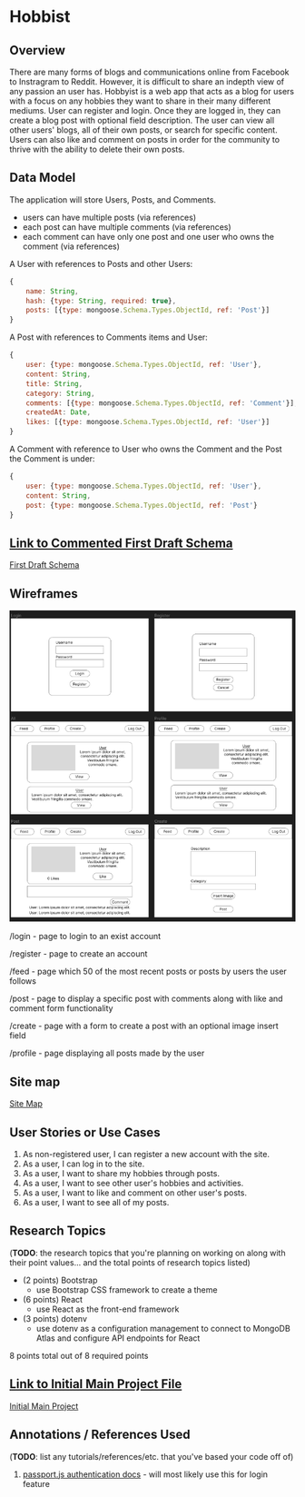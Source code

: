 # Hobbist

## Overview

There are many forms of blogs and communications online from Facebook to Instragram to Reddit. However, it is difficult to share an indepth view of any passion an user has. Hobbyist is a web app that acts as a blog for users with a focus on any hobbies they want to share in their many different mediums. User can register and login. Once they are logged in, they can create a blog post with optional field description. The user can view all other users' blogs, all of their own posts, or search for specific content. Users can also like and comment on posts in order for the community to thrive with the ability to delete their own posts.

## Data Model

The application will store Users, Posts, and Comments.

* users can have multiple posts (via references)
* each post can have multiple comments (via references)
* each comment can have only one post and one user who owns the comment (via references)

A User with references to Posts and other Users:

```javascript
{
	name: String,
	hash: {type: String, required: true},
 	posts: [{type: mongoose.Schema.Types.ObjectId, ref: 'Post'}]
}
```

A Post with references to Comments items and User:

```javascript
{
	user: {type: mongoose.Schema.Types.ObjectId, ref: 'User'},
	content: String,
	title: String,
	category: String,
  	comments: [{type: mongoose.Schema.Types.ObjectId, ref: 'Comment'}],
  	createdAt: Date,
  	likes: [{type: mongoose.Schema.Types.ObjectId, ref: 'User'}]
}
```

A Comment with reference to User who owns the Comment and the Post the Comment is under:

```javascript
{
	user: {type: mongoose.Schema.Types.ObjectId, ref: 'User'},
	content: String,
	post: {type: mongoose.Schema.Types.ObjectId, ref: 'Post'}
}
```


## [Link to Commented First Draft Schema](db.mjs) 

[First Draft Schema](/server/src/db.mjs)

## Wireframes

![Wireframe](documentation/wireframe.png)

/login - page to login to an exist account

/register - page to create an account

/feed - page which 50 of the most recent posts or posts by users the user follows

/post - page to display a specific post with comments along with like and comment form functionality

/create - page with a form to create a post with an optional image insert field

/profile - page displaying all posts made by the user

## Site map

[Site Map](documentation/sitemap.png)

## User Stories or Use Cases

1. As non-registered user, I can register a new account with the site.
2. As a user, I can log in to the site.
3. As a user, I want to share my hobbies through posts.
4. As a user, I want to see other user's hobbies and activities.
5. As a user, I want to like and comment on other user's posts.
6. As a user, I want to see all of my posts.

## Research Topics

(__TODO__: the research topics that you're planning on working on along with their point values... and the total points of research topics listed)

* (2 points) Bootstrap
    * use Bootstrap CSS framework to create a theme
* (6 points) React
    * use React as the front-end framework
* (3 points) dotenv
    * use dotenv as a configuration management to connect to MongoDB Atlas and configure API endpoints for React

8 points total out of 8 required points


## [Link to Initial Main Project File](app.mjs) 

[Initial Main Project](app.mjs)

## Annotations / References Used

(__TODO__: list any tutorials/references/etc. that you've based your code off of)

1. [passport.js authentication docs](http://passportjs.org/docs) - will most likely use this for login feature

